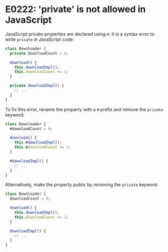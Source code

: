 # E0222: 'private' is not allowed in JavaScript

JavaScript private properties are declared using `#`. It is a syntax error to
write `private` in JavaScript code:

```javascript
class Downloader {
  private downloadCount = 0;

  download() {
    this.downloadImpl();
    this.downloadCount += 1;
  }

  private downloadImpl() {
    // ...
  }
}
```

To fix this error, rename the property with a `#` prefix and remove the
`private` keyword:

```javascript
class Downloader {
  #downloadCount = 0;

  download() {
    this.#downloadImpl();
    this.#downloadCount += 1;
  }

  #downloadImpl() {
    // ...
  }
}
```

Alternatively, make the property public by removing the `private` keyword:

```javascript
class Downloader {
  downloadCount = 0;

  download() {
    this.downloadImpl();
    this.downloadCount += 1;
  }

  downloadImpl() {
    // ...
  }
}
```
